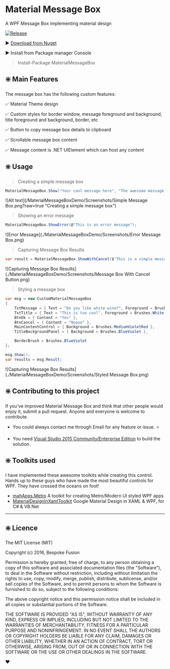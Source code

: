 # Material Message Box

A WPF Message Box implementing material design

[![Release](https://img.shields.io/github/release/denpalrius/Material-Message-Box.svg)](https://github.com/denpalrius/Material-Message-Box/releases/latest)

:arrow_forward: [Download from Nuget](https://www.nuget.org/packages/MaterialMessageBox/)

:arrow_forward: Install from Package manager Console
> Install-Package MaterialMessageBox



## :sparkle: Main Features
The message box has the following custom features:

:white_check_mark: Material Theme design

:white_check_mark: Custom styles for border window, message foreground and background, title foreground and background, border, etc

:white_check_mark: Button to copy message box details to clipboard

:white_check_mark: Scrollable message box content

:white_check_mark: Message content is .NET UIElement which can host any content



## :sparkle: Usage

> Creating a simple message box

```c#
MaterialMessageBox.Show("Your cool message here", "The awesome message title");
```

![Alt text](/MaterialMessageBoxDemo/Screenshots/Simple Message Box.png?raw=true "Creating a simple message box")


> Showing an error message

```c#            
MaterialMessageBox.ShowError(@"This is an error message");
```
![Error Message](./MaterialMessageBoxDemo/Screenshots/Error Message Box.png)


> Capturing Message Box Results

```c#    
var result = MaterialMessageBox.ShowWithCancel($"This is a simple message with a cancel button. You can listen to the return value", "Message Box Title");
```
![Capturing Message Box Results](./MaterialMessageBoxDemo/Screenshots/Message Box With Cancel Button.png)


> Styling a message box

```c#    
var msg = new CustomMaterialMessageBox
{
    TxtMessage = { Text = "Do you like white wine?", Foreground = Brushes.White },
    TxtTitle = { Text = "This is too cool", Foreground = Brushes.White },
    BtnOk = { Content = "Yes" },
    BtnCancel = { Content = "Noooo" },
    MainContentControl = { Background = Brushes.MediumVioletRed },
    TitleBackgroundPanel = { Background = Brushes.BlueViolet },

    BorderBrush = Brushes.BlueViolet
};

msg.Show();
var results = msg.Result;
```
![Capturing Message Box Results](./MaterialMessageBoxDemo/Screenshots/Styled Message Box.png)


## :sparkle: Contributing to this project
If you've improved Material Message Box and think that other people would enjoy it, submit a pull request. Anyone and everyone is welcome to contribute.

* You could always contact me through Email for any feature or issue. :star:

* You need [Visual Studio 2015 Community/Enterprise Edition](<https://www.visualstudio.com/>) to build the solution.


## :sparkle: Toolkits used
I have implemented these awesome toolkits while creating this control. Hands up to these guys who have made the most beautiful controls for WPF. They have crossed the oceans on foot!

- [mahApps.Metro](https://github.com/MahApps/MahApps.Metro) A toolkit for creating Metro/Modern UI styled WPF apps
- [MaterialDesignInXamlToolkit](https://github.com/ButchersBoy/MaterialDesignInXamlToolkit) Google Material Design in XAML & WPF, for C# & VB.Net

----------

## :sparkle: Licence
The MIT License (MIT)

Copyright (c) 2016, Bespoke Fusion

Permission is hereby granted, free of charge, to any person obtaining a copy
 of this software and associated documentation files (the "Software"), to deal
 in the Software without restriction, including without limitation the rights
 to use, copy, modify, merge, publish, distribute, sublicense, and/or sell
 copies of the Software, and to permit persons to whom the Software is
 furnished to do so, subject to the following conditions:

The above copyright notice and this permission notice shall be included in
 all copies or substantial portions of the Software.

THE SOFTWARE IS PROVIDED "AS IS", WITHOUT WARRANTY OF ANY KIND, EXPRESS OR
 IMPLIED, INCLUDING BUT NOT LIMITED TO THE WARRANTIES OF MERCHANTABILITY,
 FITNESS FOR A PARTICULAR PURPOSE AND NONINFRINGEMENT. IN NO EVENT SHALL THE
 AUTHORS OR COPYRIGHT HOLDERS BE LIABLE FOR ANY CLAIM, DAMAGES OR OTHER
 LIABILITY, WHETHER IN AN ACTION OF CONTRACT, TORT OR OTHERWISE, ARISING FROM,
 OUT OF OR IN CONNECTION WITH THE SOFTWARE OR THE USE OR OTHER DEALINGS IN
 THE SOFTWARE.



:heart:
